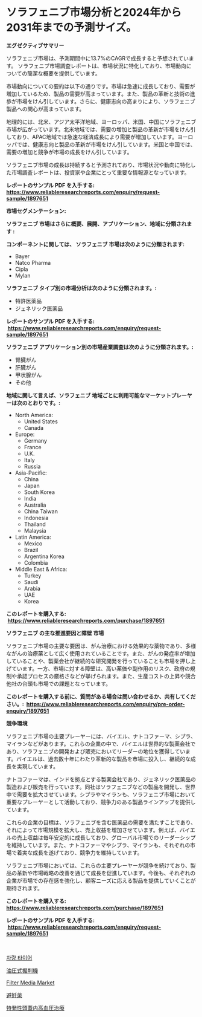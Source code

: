 <p><h1>ソラフェニブ市場分析と2024年から2031年までの予測サイズ。</h1></p><p><strong>エグゼクティブサマリー</strong></p>
<p><p>ソラフェニブ市場は、予測期間中に13.7%のCAGRで成長すると予想されています。 ソラフェニブ市場調査レポートは、市場状況に特化しており、市場動向についての簡潔な概要を提供しています。</p><p>市場動向についての要約は以下の通りです。市場は急速に成長しており、需要が増加しているため、製品の需要が高まっています。また、製品の革新と技術の進歩が市場をけん引しています。さらに、健康志向の高まりにより、ソラフェニブ製品への関心が高まっています。</p><p>地理的には、北米、アジア太平洋地域、ヨーロッパ、米国、中国にソラフェニブ市場が広がっています。北米地域では、需要の増加と製品の革新が市場をけん引しており、APAC地域では急速な経済成長により需要が増加しています。ヨーロッパでは、健康志向と製品の革新が市場をけん引しています。米国と中国では、需要の増加と競争が市場の成長をけん引しています。</p><p>ソラフェニブ市場の成長は持続すると予測されており、市場状況や動向に特化した市場調査レポートは、投資家や企業にとって重要な情報源となっています。</p></p>
<p><strong>レポートのサンプル PDF を入手する: <a href="https://www.reliableresearchreports.com/enquiry/request-sample/1897651">https://www.reliableresearchreports.com/enquiry/request-sample/1897651</a></strong></p>
<p><strong>市場セグメンテーション:</strong></p>
<p><strong> ソラフェニブ 市場はさらに概要、展開、アプリケーション、地域に分類されます :</strong></p>
<p><strong>コンポーネントに関しては、 ソラフェニブ 市場は次のように分類されます: &nbsp;</strong></p>
<p><ul><li>Bayer</li><li>Natco Pharma</li><li>Cipla</li><li>Mylan</li></ul></p>
<p><strong> ソラフェニブ タイプ別の市場分析は次のように分類されます。:</strong></p>
<p><ul><li>特許医薬品</li><li>ジェネリック医薬品</li></ul></p>
<p><strong>レポートのサンプル PDF を入手する: &nbsp;<a href="https://www.reliableresearchreports.com/enquiry/request-sample/1897651">https://www.reliableresearchreports.com/enquiry/request-sample/1897651</a></strong></p>
<p><strong> ソラフェニブ アプリケーション別の市場産業調査は次のように分類されます。:</strong></p>
<p><ul><li>腎臓がん</li><li>肝臓がん</li><li>甲状腺がん</li><li>その他</li></ul></p>
<p><strong>地域に関して言えば、ソラフェニブ 地域ごとに利用可能なマーケットプレーヤーは次のとおりです。:</strong></p>
<p><ul>
    <li>
        North America:
        <ul>
            <li>United States</li>
            <li>Canada</li>
        </ul>
    </li>
    <li>
        Europe:
        <ul>
            <li>Germany</li>
            <li>France</li>
            <li>U.K.</li>
            <li>Italy</li>
            <li>Russia</li>
        </ul>
    </li>
    <li>
        Asia-Pacific:
        <ul>
            <li>China</li>
            <li>Japan</li>
            <li>South Korea</li>
            <li>India</li>
            <li>Australia</li>
            <li>China Taiwan</li>
            <li>Indonesia</li>
            <li>Thailand</li>
            <li>Malaysia</li>
        </ul>
    </li>
    <li>
        Latin America:
        <ul>
            <li>Mexico</li>
            <li>Brazil</li>
            <li>Argentina Korea</li>
            <li>Colombia</li>
        </ul>
    </li>
    <li>
        Middle East & Africa:
        <ul>
            <li>Turkey</li>
            <li>Saudi</li>
            <li>Arabia</li>
            <li>UAE</li>
            <li>Korea</li>
        </ul>
    </li>
    </ul></p>
<p><strong>このレポートを購入する: &nbsp;<a href="https://www.reliableresearchreports.com/purchase/1897651">https://www.reliableresearchreports.com/purchase/1897651</a></strong></p>
<p><strong>ソラフェニブ の主な推進要因と障壁 市場</strong></p>
<p><p>ソラフェニブ市場の主要な要因は、がん治療における効果的な薬物であり、多様ながんの治療薬として広く使用されていることです。また、がんの発症率が増加していることや、製薬会社が継続的な研究開発を行っていることも市場を押し上げています。一方、市場に対する障壁は、高い薬価や副作用のリスク、政府の規制や承認プロセスの厳格さなどが挙げられます。また、生産コストの上昇や競合他社の台頭も市場での課題となっています。</p></p>
<p><strong>このレポートを購入する前に、質問がある場合は問い合わせるか、共有してください。:&nbsp; <a href="https://www.reliableresearchreports.com/enquiry/pre-order-enquiry/1897651">https://www.reliableresearchreports.com/enquiry/pre-order-enquiry/1897651</a></strong></p>
<p><strong>競争環境</strong></p>
<p><p>ソラフェニブ市場の主要プレーヤーには、バイエル、ナトコファーマ、シプラ、マイランなどがあります。これらの企業の中で、バイエルは世界的な製薬会社であり、ソラフェニブの開発および販売においてリーダーの地位を獲得しています。バイエルは、過去数十年にわたり革新的な製品を市場に投入し、継続的な成長を実現しています。</p><p>ナトコファーマは、インドを拠点とする製薬会社であり、ジェネリック医薬品の製造および販売を行っています。同社はソラフェニブなどの製品を開発し、世界中で需要を拡大させています。シプラやマイランも、ソラフェニブ市場において重要なプレーヤーとして活動しており、競争力のある製品ラインアップを提供しています。</p><p>これらの企業の目標は、ソラフェニブを含む医薬品の需要を満たすことであり、それによって市場規模を拡大し、売上収益を増加させています。例えば、バイエルの売上収益は毎年安定的に成長しており、グローバル市場でのリーダーシップを維持しています。また、ナトコファーマやシプラ、マイランも、それぞれの市場で着実な成長を遂げており、競争力を維持しています。</p><p>ソラフェニブ市場においては、これらの主要プレーヤーが競争を続けており、製品の革新や市場戦略の改善を通じて成長を促進しています。今後も、それぞれの企業が市場での存在感を強化し、顧客ニーズに応える製品を提供していくことが期待されます。</p></p>
<p><strong>このレポートを購入する: &nbsp; <a href="https://www.reliableresearchreports.com/purchase/1897651">https://www.reliableresearchreports.com/purchase/1897651</a></strong></p>
<p><strong>レポートのサンプル PDF を入手する: &nbsp;<a href="https://www.reliableresearchreports.com/enquiry/request-sample/1897651">https://www.reliableresearchreports.com/enquiry/request-sample/1897651</a></strong><strong></strong></p>
<p>&nbsp;</p>
<p><p><a href="https://github.com/vsr06p4p49/Market-Research-Report-List-1/blob/main/9685720193073.md">차량 타이어</a></p><p><a href="https://medium.com/@emmittkutch2023/%E6%B2%B9%E5%9C%A7%E3%82%B7%E3%83%A7%E3%83%99%E3%83%AB%E5%B8%82%E5%A0%B4-%E5%B8%82%E5%A0%B4cagr-%E5%B8%82%E5%A0%B4%E3%83%88%E3%83%AC%E3%83%B3%E3%83%89-%E3%81%8A%E3%82%88%E3%81%B3%E6%88%90%E9%95%B7%E6%88%A6%E7%95%A5%E3%81%AB%E9%96%A2%E3%81%99%E3%82%8B%E6%83%85%E5%A0%B1-ab70cc044b16">油圧式掘削機</a></p><p><a href="https://github.com/angelajermaine/Market-Research-Report-List-2/blob/main/filter-media-market.md">Filter Media Market</a></p><p><a href="https://github.com/cbigkbh02719/Market-Research-Report-List-1/blob/main/5677770193289.md">避妊薬</a></p><p><a href="https://medium.com/@skylarreilly36/%E7%89%B9%E7%99%BA%E6%80%A7%E9%A0%AD%E8%93%8B%E5%86%85%E5%9C%A7%E4%BA%A2%E9%80%B2%E7%97%87%E6%B2%BB%E7%99%82%E5%B8%82%E5%A0%B4%E3%81%AE%E3%82%B7%E3%82%A7%E3%82%A2%E3%81%AE%E5%A4%89%E5%8C%96%E3%81%A8%E5%B8%82%E5%A0%B4%E6%88%90%E9%95%B7%E3%83%88%E3%83%AC%E3%83%B3%E3%83%892024%E5%B9%B4%E3%81%8B%E3%82%892031%E5%B9%B4%E3%81%BE%E3%81%A7-917ca061ce8b">特発性頭蓋内高血圧治療</a></p></p>